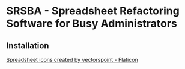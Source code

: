 # SRSBA - Spreadsheet Refactoring Software for Busy Administrators



## Installation



<a href="https://www.flaticon.com/free-icons/spreadsheet" title="spreadsheet icons">Spreadsheet icons created by vectorspoint - Flaticon</a>
